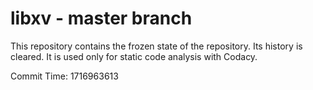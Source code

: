 # libxv - master branch

This repository contains the frozen state of the repository.
Its history is cleared. It is used only for static code
analysis with Codacy.

Commit Time: 1716963613